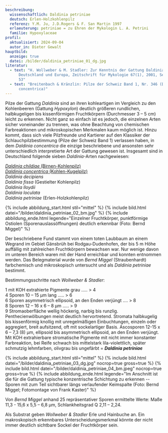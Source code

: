 ```yaml
---
beschreibung:
  wissenschaftlich: Daldinia petriniae
  deutsch: Erlen-Holzkohlenpilz
  referenz: Y.M. Ju, J.D.Rogers & F. San Martin 1997
  erlaeuterung: petriniae = zu Ehren der Mykologin L. A. Petrini
  familie: Hypoxylaceae
profil:
  aktualisiert: 2024-09-04
  autor_in: Dieter Gewalt
hauptbild:
  anzeige: true
  datei: /bilder/daldinia_petriniae_01_dg.jpg
literatur:
  - text: "H. Wollweber & M. Stadler: Zur Kenntnis der Gattung Daldinia in
      Deutschland und Europa, Zeitschrift für Mykologie 67(1), 2001, Seite 3 –
      53"
  - text: "Breitenbach & Kränzlin: Pilze der Schweiz Band 1, Nr. 346 (Daldinia
      concentrica)"
---
```

Pilze der Gattung *Daldinia* sind an ihren kohleartigen im Vergleich zu den Kohlenbeeren (Gattung *Hypoxylon*) deutlich größeren rundlichen, halbkugeligen bis kissenförmigen Fruchtkörpern (Durchmesser 3 – 5 cm) leicht zu erkennen. Nicht ganz so einfach ist es jedoch, die einzelnen Arten sicher voneinander zu trennen, was ohne Beachtung von chemischen Farbreaktionen und mikroskopischen Merkmalen kaum möglich ist. Hinzu kommt, dass sich viele Pilzfreunde und Kartierer auf den Klassiker der Schlauchpilzbestimmung (Pilze der Schweiz Band 1) verlassen haben, in dem *Daldinia concentrica* die einzige beschriebene und ansonsten sehr unterschiedlich interpretierte Art der Gattung gewesen ist. Insgesamt sind in Deutschland folgende sieben *Daldinia*-Arten nachgewiesen:

[*Daldinia childiae* (Birnen-Kohlenpilz)](/pilze/daldinia-childiae-birnen-kohlenpilz)\
[*Daldinia concentrica* (Kohlen-Kugelpilz)](/pilze/daldinia-concentrica-kohlen-kugelpilz)\
*Daldinia decipiens*\
*Daldinia fissa* (Gestielter Kohlenpilz)\
*Daldinia lloydii*\
*Daldinia loculata*\
*Daldinia petriniae* (Erlen-Holzkohlenpilz)

{% include abbildung_start.html stil="mittel" %}
{% include bild.html datei="/bilder/daldinia_petriniae_02_bm.jpg" %}
{% include abbildung_ende.html legende="Einzelner Fruchtkörper, punktförmige Ostiolen (Sporenauslassöffnungen) deutlich erkennbar (Foto: Bernd Miggel)" %}

Der beschriebene Fund stammt von einem toten Laubbaum an einem Wegrand im Gebiet Gänsbrüh bei Rodgau-Dudenhofen, der bis 5 m Höhe auffällig mit zahlreichen Fruchtkörpern bewachsen war. Nur wenige davon im unteren Bereich waren mit der Hand erreichbar und konnten entnommen werden. Das Belegmaterial wurde von *Bernd Miggel* (Straubenhardt) farbchemisch und mikroskopisch untersucht und als *Daldinia petriniae* bestimmt.

Bestimmungsschritte nach *Wollweber & Stadler*:

1 mit KOH extrahierte Pigmente grau ..... > 4\
4 Sporen 10 – 15 µm lang ..... > 6\
6 Sporen asymmetrisch ellipsoid, an den Enden verjüngt .... > 8\
8 Sporen 12 – 16 x 6 – 8 µm ..... > 9\
9  Stromaoberfläche wellig höckerig, narbig bis runzlig. Penthecienwölbungen meist deutlich hervortretend. Stromata halbkugelig bis kissenförmig knollig mit unregelmäßigen Einbuchtungen, einzeln oder aggregiert, breit aufsitzend, oft mit sockelartiger Basis. Ascosporen 12-15 x 6 – 7,3 (8) µm, ellipsoid bis asymmetrisch ellipsoid, an den Enden verjüngt. Mit KOH extrahierbare stromatische Pigmente mit nicht immer konstanter Farbreaktion, bei Reife schwach bis mittelstark lila-violettlich, später schmutzig lehmfarben, olivgrau bis ungefärbt = ***Daldinia petriniae***

{% include abbildung_start.html stil="mittel" %}
{% include bild.html datei="/bilder/daldinia_petriniae_03_dg.jpg" nocrop=true gross=true %}
{% include bild.html datei="/bilder/daldinia_petriniae_04_bm.jpeg" nocrop=true gross=true %}
{% include abbildung_ende.html legende="Im Anschnitt ist die für die Gattung typische konzentrische Schichtung zu erkennen -- Sporen mit zum Teil sichtbarer längs verlaufender Keimspalte (Foto: Bernd Miggel; Fotomontage von Frank Kaster)" %}

Von *Bernd Miggel* anhand 25 repräsentativer Sporen ermittelte Werte: Maße 11,3 - 15,6 x 5,5 – 6,8 µm, Schlankheitsgrad Q 2,11 – 2,24.

Als Substrat geben *Wollweber & Stadler* Erle und Hainbuche an. Ein makroskopisch erkennbares Unterscheidungsmerkmal könnte der nicht immer deutlich sichtbare Sockel der Fruchtkörper sein.